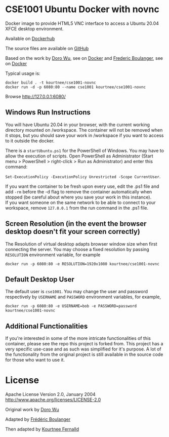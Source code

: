 CSE1001 Ubuntu Docker with novnc
===================

Docker image to provide HTML5 VNC interface to access a Ubuntu 20.04 XFCE desktop environment.

Available on [Dockerhub](https://hub.docker.com/r/kourtnee/cse1001-novnc)

The source files are available on [GitHub](https://github.com/kourtnee/cse1001-novnc.git)

Based on the work by [Doro Wu](https://github.com/fcwu), see on [Docker](https://hub.docker.com/r/dorowu/ubuntu-desktop-lxde-vnc/) and [Frederic Boulanger](https://github.com/Frederic-Boulanger-UPS), see on [Docker](https://hub.docker.com/r/fredblgr/ubuntu-novnc)

Typical usage is:

```
docker build . -t kourtnee/cse1001-novnc
docker run -d -p 6080:80 --name cse1001 kourtnee/cse1001-novnc
```

Browse http://127.0.0.1:6080/


Windows Run Instructions
----------------
You will have Ubuntu 20.04 in your browser, with the current working directory mounted on /workspace. The container will not be removed when it stops, but you should save your work in /workspace if you want to access to it outside the docker.

There is a ```startUbuntu.ps1``` for the PowerShell of Windows. You may have to allow the execution of scripts. 
Open PowerShell as Administrator (Start menu > PowerShell > right-click > Run as Administrator) and enter this command:

```Set-ExecutionPolicy -ExecutionPolicy Unrestricted -Scope CurrentUser```.


If you want the container to be fresh upon every use, edit the .ps1 file and add ```-rm``` before the -d flag to remove the container automatically when stopped (be careful about where you save your work in this instance).  
If you want someone on the same network to be able to connect to your workspace, remove ```127.0.0.1``` from the run command in the .ps1 file.


Screen Resolution (in the event the browser desktop doesn't fit your screen correctly)
------------------

The Resolution of virtual desktop adapts browser window size when first connecting the server. You may choose a fixed resolution by passing `RESOLUTION` environment variable, for example

```
docker run -p 6080:80 -e RESOLUTION=1920x1080 kourtnee/cse1001-novnc
```

Default Desktop User 
--------------------

The default user is `cse1001`. You may change the user and password respectively by `USERNAME` and `PASSWORD` environment variables, for example,

```
docker run -p 6080:80 -e USERNAME=bob -e PASSWORD=password kourtnee/cse1001-novnc
```

Additional Functionalities 
--------------------

If you're interested in some of the more intricate functionalities of this container, please see the repo this project is forked from. This project has a very specific use-case and as such was simplified for it's purpose. A lot of the functionality from the original project is still available in the source code for those who want to use it. 

License
==================

Apache License Version 2.0, January 2004 http://www.apache.org/licenses/LICENSE-2.0

Original work by [Doro Wu](https://github.com/fcwu)

Adapted by [Frédéric Boulanger](https://github.com/Frederic-Boulanger-UPS)

Then adapted by [Kourtnee Fernalld](https://github.com/kourtnee)
